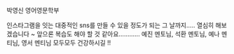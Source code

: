 박영신 영어영문학부

인스타그램을 잇는 대중적인 sns를 만들 수 있을 정도가 되는 그 날까지.....
열심히 해보겠습니다 ~ 앞으론 복습도 해야 할 것 같아요............
예진 멘토님, 석환 멘토님, 예나 멘티님, 영서 멘티님 모두모두 건강하시길 !!